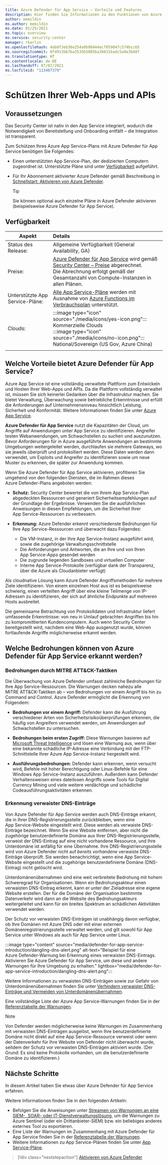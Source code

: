 ```yaml
---
title: Azure Defender für App Service – Vorteile und Features
description: Hier finden Sie Informationen zu den Funktionen von Azure Defender für App Service, und Sie erfahren, wie Sie dieses Tool für Ihr Abonnement aktivieren.
author: memildin
ms.author: memildin
ms.date: 01/25/2021
ms.topic: overview
ms.service: security-center
manager: rkarlin
ms.openlocfilehash: 4ab8f3eb36e254a9b98444ecf85904fc574bcc65
ms.sourcegitcommit: 0fd913b67ba3535b5085ba38831badc5a9e3b48f
ms.translationtype: HT
ms.contentlocale: de-DE
ms.lasthandoff: 07/07/2021
ms.locfileid: "113487379"
---
```

# <a name="protect-your-web-apps-and-apis"></a>Schützen Ihrer Web-Apps und APIs

## <a name="prerequisites"></a>Voraussetzungen

Das Security Center ist nativ in den App Service integriert, wodurch die Notwendigkeit von Bereitstellung und Onboarding entfällt – die Integration ist transparent.

Zum Schützen Ihres Azure App Service-Plans mit Azure Defender für App Service benötigen Sie Folgendes:

- Einen unterstützten App Service-Plan, der dedizierten Computern zugeordnet ist. Unterstützte Pläne sind unter [Verfügbarkeit](#availability) aufgeführt.

- Für Ihr Abonnement aktivierter Azure Defender gemäß Beschreibung in [Schnellstart: Aktivieren von Azure Defender](enable-azure-defender.md).

    > [!TIP]
    > Sie können optional auch einzelne Pläne in Azure Defender aktivieren (beispielsweise Azure Defender für App Service).

## <a name="availability"></a>Verfügbarkeit

| Aspekt                       | Details                                                                                                                                                                                        |
|------------------------------|:-----------------------------------------------------------------------------------------------------------------------------------------------------------------------------------------------|
| Status des Release:               | Allgemeine Verfügbarkeit (General Availability, GA)                                                                                                                                                                      |
| Preise:                     | [Azure Defender für App Service](azure-defender.md) wird gemäß [Security Center – Preise](https://azure.microsoft.com/pricing/details/security-center/) abgerechnet.<br>Die Abrechnung erfolgt gemäß der Gesamtanzahl von Compute-Instanzen in allen Plänen.       |
| Unterstützte App Service-Pläne: | [Alle App Service-Pläne](https://azure.microsoft.com/pricing/details/app-service/plans/) werden mit Ausnahme von [Azure Functions im Verbrauchsplan](../azure-functions/functions-scale.md) unterstützt. |
| Clouds:                      | :::image type="icon" source="./media/icons/yes-icon.png"::: Kommerzielle Clouds<br>:::image type="icon" source="./media/icons/no-icon.png"::: National/Sovereign (US Gov, Azure China)                                                     |
|                              |                                                                                                                                                                                                |

## <a name="what-are-the-benefits-of-azure-defender-for-app-service"></a>Welche Vorteile bietet Azure Defender für App Service?

Azure App Service ist eine vollständig verwaltete Plattform zum Entwickeln und Hosten Ihrer Web-Apps und APIs. Da die Plattform vollständig verwaltet ist, müssen Sie sich keinerlei Gedanken über die Infrastruktur machen. Sie bietet Verwaltung, Überwachung sowie betriebliche Erkenntnisse und erfüllt die Anforderungen auf Unternehmensniveau hinsichtlich Leistung, Sicherheit und Konformität. Weitere Informationen finden Sie unter [Azure App Service](https://azure.microsoft.com/services/app-service/).

**Azure Defender für App Service** nutzt die Kapazitäten der Cloud, um Angriffe auf Anwendungen unter App Service zu identifizieren. Angreifer testen Webanwendungen, um Schwachstellen zu suchen und auszunutzen. Bevor Anforderungen für in Azure ausgeführte Anwendungen an bestimmte Umgebungen weitergeleitet werden, durchlaufen sie mehrere Gateways, wo sie jeweils überprüft und protokolliert werden. Diese Daten werden dann verwendet, um Exploits und Angreifer zu identifizieren sowie um neue Muster zu erkennen, die später zur Anwendung kommen.

Wenn Sie Azure Defender für App Service aktivieren, profitieren Sie umgehend von den folgenden Diensten, die im Rahmen dieses Azure Defender-Plans angeboten werden:

- **Schutz:** Security Center bewertet die von Ihrem App Service-Plan abgedeckten Ressourcen und generiert Sicherheitsempfehlungen auf der Grundlage der Ergebnisse. Verwenden Sie die ausführlichen Anweisungen in diesen Empfehlungen, um die Sicherheit Ihrer App Service-Ressourcen zu verbessern.

- **Erkennung:** Azure Defender erkennt verschiedenste Bedrohungen für Ihre App Service-Ressourcen und überwacht dazu Folgendes:
    - Die VM-Instanz, in der Ihre App Service-Instanz ausgeführt wird, sowie die zugehörige Verwaltungsschnittstelle
    - Die Anforderungen und Antworten, die an Ihre und von Ihren App Service-Apps gesendet werden
    - Die zugrunde liegenden Sandboxes und virtuellen Computer
    - Interne App Service-Protokolle (verfügbar dank der Transparenz, über die Azure als Cloudanbieter verfügt)

Als cloudnative Lösung kann Azure Defender Angriffsmethoden für mehrere Ziele identifizieren. Von einem einzelnen Host aus ist es beispielsweise schwierig, einen verteilten Angriff über eine kleine Teilmenge von IP-Adressen zu identifizieren, der sich auf ähnliche Endpunkte auf mehreren Hosts ausbreitet.

Die gemeinsame Betrachtung von Protokolldaten und Infrastruktur liefert umfassende Erkenntnisse: von neu in Umlauf gebrachten Angriffen bis hin zu kompromittierten Kundencomputern. Auch wenn Security Center bereitgestellt wird, nachdem eine Web-App ausgenutzt wurde, können fortlaufende Angriffe möglicherweise erkannt werden.


## <a name="what-threats-can-azure-defender-for-app-service-detect"></a>Welche Bedrohungen können von Azure Defender für App Service erkannt werden?

### <a name="threats-by-mitre-attck-tactics"></a>Bedrohungen durch MITRE ATT&CK-Taktiken

Die Überwachung von Azure Defender umfasst zahlreiche Bedrohungen für Ihre App Service-Ressourcen. Die Warnungen decken nahezu alle MITRE ATT&CK-Taktiken ab – von Bedrohungen vor einem Angriff bis hin zu Command and Control. Azure Defender ermöglicht die Erkennung von Folgendem:

- **Bedrohungen vor einem Angriff:** Defender kann die Ausführung verschiedener Arten von Sicherheitsrisikoüberprüfungen erkennen, die häufig von Angreifern verwendet werden, um Anwendungen auf Schwachstellen zu untersuchen.

- **Bedrohungen beim ersten Zugriff:** Diese Warnungen basieren auf [Microsoft Threat Intelligence](https://go.microsoft.com/fwlink/?linkid=2128684) und lösen eine Warnung aus, wenn über eine bekannte schädliche IP-Adresse eine Verbindung mit der FTP-Schnittstelle Ihrer Azure App Service-Instanz hergestellt wird.

- **Ausführungsbedrohungen:** Defender kann erkennen, wenn versucht wird, Befehle mit hoher Berechtigung oder Linux-Befehle für eine Windows App Service-Instanz auszuführen. Außerdem kann Defender Verhaltensweisen eines dateilosen Angriffs sowie Tools für Digital Currency Mining und viele weitere verdächtige und schädliche Codeausführungsaktivitäten erkennen.

### <a name="dangling-dns-detection"></a>Erkennung verwaister DNS-Einträge

Von Azure Defender für App Service werden auch DNS-Einträge erkannt, die in Ihrer DNS-Registrierungsstelle zurückbleiben, wenn eine App Service-Website eingestellt wird. Diese werden als verwaiste DNS-Einträge bezeichnet. Wenn Sie eine Website entfernen, aber nicht die zugehörige benutzerdefinierte Domäne aus Ihrer DNS-Registrierungsstelle, verweist der DNS-Eintrag auf eine nicht vorhandene Ressource, und Ihre Unterdomäne ist anfällig für eine Übernahme. Ihre DNS-Registrierungsstelle wird von Azure Defender nicht auf *bereits vorhandene* verwaiste DNS-Einträge überprüft. Sie werden benachrichtigt, wenn eine App Service-Website eingestellt und die zugehörige benutzerdefinierte Domäne (DNS-Eintrag) nicht gelöscht wird.

Unterdomänenübernahmen sind eine weit verbreitete Bedrohung mit hohem Schweregrad für Organisationen. Wenn ein Bedrohungsakteur einen verwaisten DNS-Eintrag erkennt, kann er unter der Zieladresse eine eigene Website erstellen. Der für die Domäne der Organisation bestimmte Datenverkehr wird dann an die Website des Bedrohungsakteurs weitergeleitet und kann für ein breites Spektrum an schädlichen Aktivitäten verwendet werden.

Der Schutz vor verwaisten DNS-Einträgen ist unabhängig davon verfügbar, ob Ihre Domänen mit Azure DNS oder mit einer externen Domänenregistrierungsstelle verwaltet werden, und gilt sowohl für App Service unter Windows als auch für App Service unter Linux.

:::image type="content" source="media/defender-for-app-service-introduction/dangling-dns-alert.png" alt-text="Beispiel für eine Azure Defender-Warnung bei Erkennung eines verwaisten DNS-Eintrags. Aktivieren Sie Azure Defender für App Service, um diese und andere Warnungen für Ihre Umgebung zu erhalten." lightbox="media/defender-for-app-service-introduction/dangling-dns-alert.png":::

Weitere Informationen zu verwaisten DNS-Einträgen sowie zur Gefahr von Unterdomänenübernahmen finden Sie unter [Verhindern verwaister DNS-Einträge und Vermeiden von Unterdomänenübernahmen](../security/fundamentals/subdomain-takeover.md).

Eine vollständige Liste der Azure App Service-Warnungen finden Sie in der [Referenztabelle der Warnungen](alerts-reference.md#alerts-azureappserv).

> [!NOTE]
> Von Defender werden möglicherweise keine Warnungen im Zusammenhang mit verwaisten DNS-Einträgen ausgelöst, wenn Ihre benutzerdefinierte Domäne nicht direkt auf eine App Service-Ressource verweist oder wenn der Datenverkehr für Ihre Website von Defender nicht überwacht wurde, seitdem der Schutz vor verwaisten DNS-Einträgen aktiviert wurde. (Der Grund: Es sind keine Protokolle vorhanden, um die benutzerdefinierte Domäne zu identifizieren.)

## <a name="next-steps"></a>Nächste Schritte

In diesem Artikel haben Sie etwas über Azure Defender für App Service erfahren. 

Weitere Informationen finden Sie in den folgenden Artikeln: 

- Befolgen Sie die Anweisungen unter [Streamen von Warnungen an eine SIEM-, SOAR- oder IT-Dienstverwaltungslösung](export-to-siem.md), um die Warnungen zu Azure Sentinel (oder ein Drittanbieter-SIEM) bzw. ein beliebiges anderes externes Tool zu exportieren.
- Eine Liste der Warnungen im Zusammenhang mit Azure Defender für App Service finden Sie in der [Referenztabelle der Warnungen](alerts-reference.md#alerts-azureappserv).
- Weitere Informationen zu App Service-Plänen finden Sie unter [App Service-Pläne](https://azure.microsoft.com/pricing/details/app-service/plans/).
> [!div class="nextstepaction"]
> [Aktivieren von Azure Defender](enable-azure-defender.md)